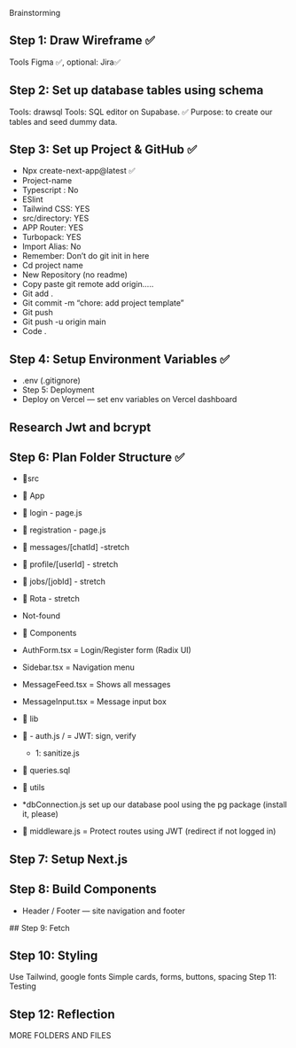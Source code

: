 Brainstorming

## Step 1: Draw Wireframe ✅

Tools Figma ✅, optional: Jira✅
## Step 2: Set up database tables using schema

Tools: drawsql 
Tools: SQL editor on Supabase. ✅ Purpose: to create our tables and seed dummy data.
## Step 3: Set up Project & GitHub ✅

- Npx create-next-app@latest ✅
- Project-name
- Typescript : No
- ESlint
- Tailwind CSS: YES
- src/directory: YES
- APP Router: YES
- Turbopack: YES
- Import Alias: No
- Remember: Don’t do git init in here
- Cd project name
- New Repository (no readme)
- Copy paste git remote add origin…..
- Git add .
- Git commit -m “chore: add project template”
- Git push
- Git push -u origin main
- Code .
## Step 4: Setup Environment Variables ✅

- .env (.gitignore)
- Step 5: Deployment
- Deploy on Vercel — set env variables on Vercel dashboard

## Research Jwt and bcrypt


## Step 6: Plan Folder Structure ✅

- 📂src
- 📂 App
- 📂 login - page.js
- 📂 registration - page.js
- 📂 messages/[chatId] -stretch
- 📂 profile/[userId] - stretch
- 📂 jobs/[jobId] - stretch
-  📂 Rota - stretch
- Not-found
- 📂 Components 
- AuthForm.tsx               = Login/Register form (Radix UI)
- Sidebar.tsx                = Navigation menu
- MessageFeed.tsx            = Shows all messages
- MessageInput.tsx           = Message input box
- 📂 lib
- 📂 - auth.js /                = JWT: sign, verify

  -   1:   sanitize.js  
- 📂 queries.sql
- 📂 utils
- *dbConnection.js set up our database pool using the pg package (install it, please)
- 📂 middleware.js                = Protect routes using JWT (redirect if not logged in)

## Step 7: Setup Next.js

## Step 8: Build Components

- Header / Footer — site navigation and footer

## Step 9: Fetch


## Step 10: Styling

Use Tailwind, google fonts
Simple cards, forms, buttons, spacing
Step 11: Testing


## Step 12: Reflection


MORE FOLDERS AND FILES